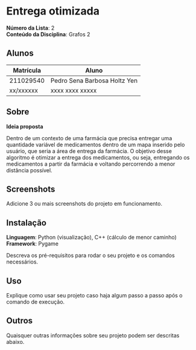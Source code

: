 # Entrega otimizada

**Número da Lista**: 2<br>
**Conteúdo da Disciplina**: Grafos 2<br>

## Alunos
|Matrícula | Aluno |
| -- | -- |
| 211029540  |  Pedro Sena Barbosa Holtz Yen |
| xx/xxxxxx  |  xxxx xxxx xxxxx |

## Sobre 

**Ideia proposta**

Dentro de um contexto de uma farmácia que precisa entregar uma quantidade variável de medicamentos dentro de um mapa inserido pelo usuário, que seria a área de entrega da farmácia. O objetivo desse algoritmo é otimizar a entrega dos medicamentos, ou seja, entregando os medicamentos a partir da farmácia e voltando percorrendo a menor distância possível.


## Screenshots
Adicione 3 ou mais screenshots do projeto em funcionamento.

## Instalação 
**Linguagem**: Python (visualização), C++ (cálculo de menor caminho) <br>
**Framework**: Pygame <br>

Descreva os pré-requisitos para rodar o seu projeto e os comandos necessários.

## Uso 
Explique como usar seu projeto caso haja algum passo a passo após o comando de execução.

## Outros 
Quaisquer outras informações sobre seu projeto podem ser descritas abaixo.




